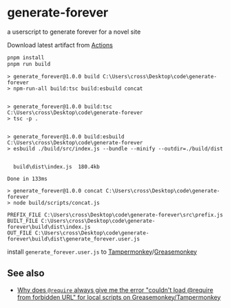 # generate-forever

a userscript to generate forever for a novel site

Download latest artifact from [Actions](https://github.com/crosstyan/generate-forever/actions)

```bash
pnpm install
pnpm run build
```

```
> generate_forever@1.0.0 build C:\Users\cross\Desktop\code\generate-forever
> npm-run-all build:tsc build:esbuild concat


> generate_forever@1.0.0 build:tsc C:\Users\cross\Desktop\code\generate-forever
> tsc -p .


> generate_forever@1.0.0 build:esbuild C:\Users\cross\Desktop\code\generate-forever
> esbuild ./build/src/index.js --bundle --minify --outdir=./build/dist


  build\dist\index.js  180.4kb

Done in 133ms

> generate_forever@1.0.0 concat C:\Users\cross\Desktop\code\generate-forever
> node build/scripts/concat.js

PREFIX_FILE C:\Users\cross\Desktop\code\generate-forever\src\prefix.js
BUILT_FILE C:\Users\cross\Desktop\code\generate-forever\build\dist\index.js
OUT_FILE C:\Users\cross\Desktop\code\generate-forever\build\dist\generate_forever.user.js
```

install `generate_forever.user.js` to [Tampermonkey](https://www.tampermonkey.net/)/[Greasemonkey](https://en.wikipedia.org/wiki/Greasemonkey)

## See also

- [Why does `@require` always give me the error "couldn't load @require from forbidden URL" for local scripts on Greasemonkey/Tampermonkey](https://stackoverflow.com/questions/68205265/why-does-require-always-give-me-the-error-couldnt-load-require-from-forbidde)
